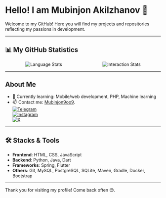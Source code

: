 # Hello! I am Mubinjon Akilzhanov 👋

Welcome to my GitHub! Here you will find my projects and repositories reflecting my passions in development.

---

## 📊 My GitHub Statistics

<div style="display: flex; justify-content: space-around; align-items: start;">
  <img src="https://github-readme-stats.vercel.app/api/top-langs/?username=Mubinjon9oo9&theme=dracula&layout=compact&hide_border=true&bg_color=00000000" alt="Language Stats" style="vertical-align: top;" />
  <img src="https://github-readme-stats.vercel.app/api?username=Mubinjon9oo9&show_icons=true&theme=dracula&hide_border=true&bg_color=00000000" alt="Interaction Stats" style="vertical-align: top;"/>
</div>

---

## About Me

- 🌱 Currently learning: Mobile/web development, PHP, Machine learning 
- 📫 Contact me: [Mubinjon9oo9](mailto:mubinjon9009@mail.ru).  
[![Telegram](https://img.shields.io/badge/-Telegram-2CA5E0?style=flat&logo=telegram&logoColor=white)](https://t.me/mubinjon9009)  
[![Instagram](https://img.shields.io/badge/-Instagram-E4405F?style=flat&logo=instagram&logoColor=white)](https://www.instagram.com/mubinjon_9oo9_)  
[![X](https://img.shields.io/badge/-X-1DA1F2?style=flat&logo=x&logoColor=white)](https://x.com/Mubinjjon9009)  

---

## 🛠️ Stacks & Tools

- **Frontend**: HTML, CSS, JavaScript
- **Backend**: Python, Java, Dart
- **Frameworks**: Spring, Flutter
- **Others**: Git, MySQL, PostgreSQL, SQLite, Maven, Gradle, Docker, Bootstrap

---

Thank you for visiting my profile! Come back often 😊.